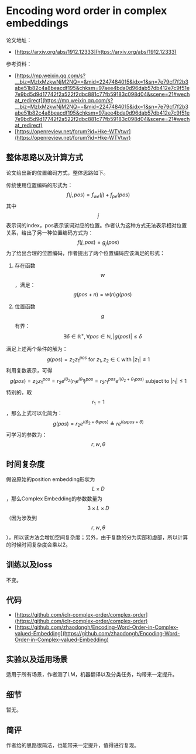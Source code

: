 # Encoding word order in complex embeddings

论文地址：

- [https://arxiv.org/abs/1912.12333](https://arxiv.org/abs/1912.12333)

参考资料：

- [https://mp.weixin.qq.com/s?__biz=MzIxMzkwNjM2NQ==&mid=2247484015&idx=1&sn=7e79cf7f2b3abe51b82c4a8beacdf195&chksm=97aee4bda0d96dab57db412e7c9f51e7e9bd5d9d17742f2a522f2dbc881c77fb59183c098d04&scene=21#wechat_redirect](https://mp.weixin.qq.com/s?__biz=MzIxMzkwNjM2NQ==&mid=2247484015&idx=1&sn=7e79cf7f2b3abe51b82c4a8beacdf195&chksm=97aee4bda0d96dab57db412e7c9f51e7e9bd5d9d17742f2a522f2dbc881c77fb59183c098d04&scene=21#wechat_redirect)
- [https://openreview.net/forum?id=Hke-WTVtwr](https://openreview.net/forum?id=Hke-WTVtwr)



## 整体思路以及计算方式

论文给出新的位置编码方式，整体思路如下。

传统使用位置编码的形式为：
$$
f(j, p o s)=f_{w e}(j)+f_{p e}(p o s)
$$
其中$$j$$表示词的index，pos表示该词对应的位置。作者认为这种方式无法表示相对位置关系，给出了另一种位置编码方式为：
$$
f(j, {pos})={g}_{j}({pos})
$$
为了给出合理的位置编码，作者提出了两个位置编码应该满足的形式：

1. 存在函数$$w$$，满足：
   $$
   g(pos+n)=w(n)g(pos)
   $$

2. 位置函数$$g$$有界：
   $$
   \exists \delta \in \mathbb{R}^{+}, \forall {pos} \in \mathbb{N},|g({pos})| \leq \delta
   $$

满足上述两个条件的解为：
$$
g(pos)=z_{2} z_{1}^{pos} \text { for } z_{1}, z_{2} \in \mathbb{C} \text { with }\left|z_{1}\right| \leq 1
$$
利用复数表示，可得
$$
g(pos)=z_{2} z_{1}^{pos }=r_{2} e^{i \theta_{2}}\left(r_{1} e^{i \theta_{1}}\right)^{pos }=r_{2} r_{1}^{pos } e^{i\left(\theta_{2}+\theta_{1}  pos \right)} \text { subject to }\left|r_{1}\right| \leq 1
$$
特别的，取$$r_1=1$$，那么上式可以化简为：
$$
g(pos)=r_{2}e^{i\left(\theta_{2}+\theta_{1}  pos \right)}\triangleq r e^{i(\omega {pos}+\theta)}
$$
可学习的参数为：
$$
r, w, \theta
$$



## 时间复杂度

假设原始的position embedding形状为$$L\times D$$，那么Complex Embedding的参数数量为$$3\times L\times D$$（因为涉及到$$r,w ,\theta$$），所以该方法会增加空间复杂度；另外，由于复数的分为实部和虚部，所以计算的时候时间复杂度会乘以2。



## 训练以及loss

不变。



## 代码

- [https://github.com/iclr-complex-order/complex-order](https://github.com/iclr-complex-order/complex-order)
- [https://github.com/zhaodongh/Encoding-Word-Order-in-Complex-valued-Embedding](https://github.com/zhaodongh/Encoding-Word-Order-in-Complex-valued-Embedding)



## 实验以及适用场景

适用于所有场景，作者测了LM，机器翻译以及分类任务，均带来一定提升。



## 细节

暂无。



## 简评

作者给的思路很简洁，也能带来一定提升，值得进行复现。